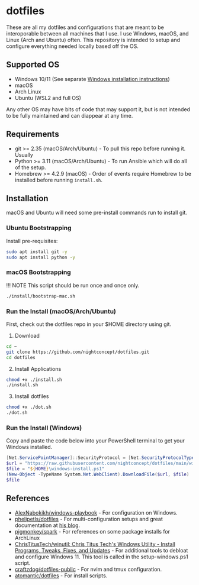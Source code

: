 # dotfiles
These are all my dotfiles and configurations that are meant to be interoporable between all machines that I use. I use Windows, macOS, and Linux (Arch and Ubuntu) often. This repository is intended to setup and configure everything needed locally based off the OS.

## Supported OS
- Windows 10/11 (See separate [Windows installation instructions](#run-the-install-windows))
- macOS
- Arch Linux
- Ubuntu (WSL2 and full OS)

Any other OS may have bits of code that may support it, but is not intended to be fully maintained and can diappear at any time.

## Requirements
- git >= 2.35 (macOS/Arch/Ubuntu) - To pull this repo before running it. Usually 
- Python >= 3.11 (macOS/Arch/Ubuntu) - To run Ansible which will do all of the setup.
- Homebrew >= 4.2.9 (macOS) - Order of events require Homebrew to be installed before running `install.sh`.

## Installation
macOS and Ubuntu will need some pre-install commands run to install
git.

### Ubuntu Bootstrapping
Install pre-requisites:
```sh
sudo apt install git -y
sudo apt install python -y
```

### macOS Bootstrapping
!!! NOTE This script should be run once and once only.
```sh
./install/bootstrap-mac.sh
```

### Run the Install (macOS/Arch/Ubuntu)
First, check out the dotfiles repo in your $HOME directory using git.

1. Download
```sh
cd ~
git clone https://github.com/nightconcept/dotfiles.git
cd dotfiles
```
2. Install Applications
```sh
chmod +x ./install.sh
./install.sh
```

3. Install dotfiles
```sh
chmod +x ./dot.sh
./dot.sh
```

### Run the Install (Windows)
Copy and paste the code below into your PowerShell terminal to get your Windows installed.

```powershell
[Net.ServicePointManager]::SecurityProtocol = [Net.SecurityProtocolType]::Tls12
$url = "https://raw.githubusercontent.com/nightconcept/dotfiles/main/windows-install.ps1"
$file = "${HOME}\windows-install.ps1"
(New-Object -TypeName System.Net.WebClient).DownloadFile($url, $file)
$file
```

## References
- [AlexNabokikh/windows-playbook](https://github.com/AlexNabokikh/windows-playbook) - For configuration on Windows.
- [phelipetls/dotfiles](https://github.com/phelipetls/dotfiles) - For multi-configuration setups and great documentation at [his blog](https://phelipetls.github.io/posts/introduction-to-ansible/).
- [pigmonkey/spark](https://github.com/pigmonkey/spark) - For references on some package installs for ArchLinux
- [ChrisTitusTech/winutil: Chris Titus Tech's Windows Utility - Install Programs, Tweaks, Fixes, and Updates](https://github.com/ChrisTitusTech/winutil) - For additional tools to debloat and configure Windows 11. This tool is called in the setup-windows.ps1 script.
- [craftzdog/dotfiles-public](https://github.com/craftzdog/dotfiles-public) - For nvim and tmux configuration.
- [atomantic/dotfiles](https://github.com/atomantic/dotfiles) - For install scripts.